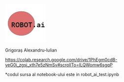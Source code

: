 ![logo](https://github.com/grigo210/robot.ai/blob/main/logo_robot.ai.png "robot.ai")

Grigoraș Alexandru-Iulian

https://colab.research.google.com/drive/1PhEgm0cdB-yeG0i_zgsj_xth7e5zNmSv#scrollTo=ILQWomw6sgqP

*codul sursa al notebook-ului este in robot_ai_test.ipynb
